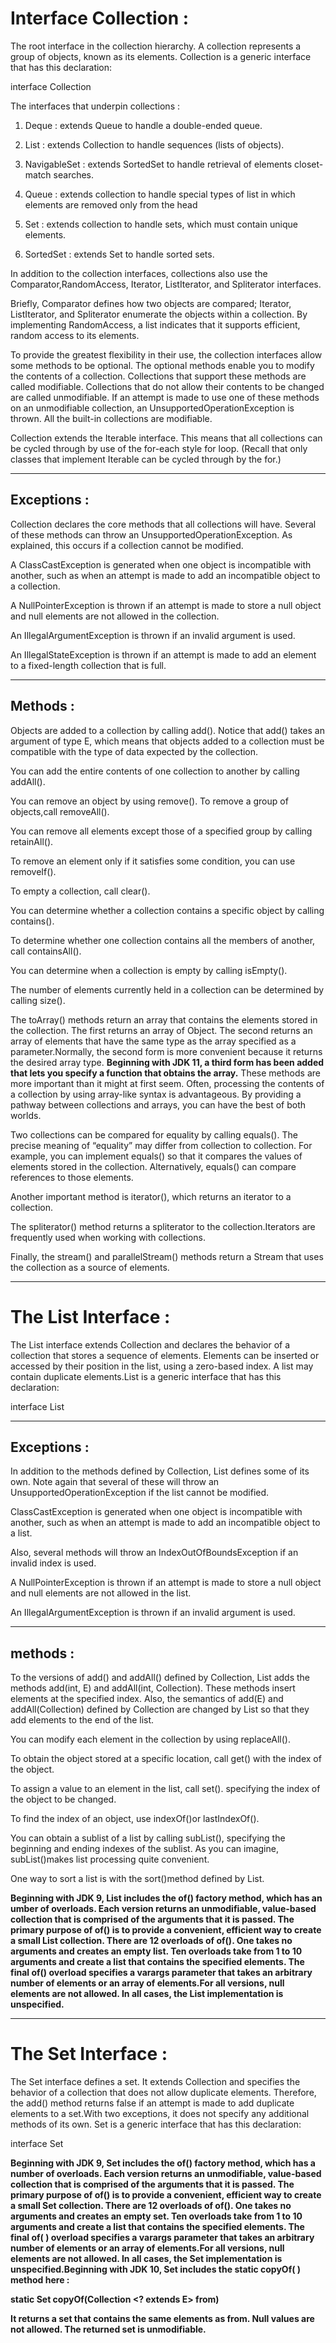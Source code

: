 # Interface Collection : 

The root interface in the collection hierarchy. A collection represents a group of objects, known as its elements.
Collection is a generic interface that has this declaration: 

interface Collection<E>

The interfaces that underpin collections : 

1) Deque : extends Queue to handle a double-ended queue.

2) List : extends Collection to handle sequences (lists of objects).

3) NavigableSet : extends SortedSet to handle retrieval of elements closet-match searches.

4) Queue : extends collection to handle special types of list in which elements are removed only from the head

5) Set : extends collection to handle sets, which must contain unique elements.

6) SortedSet : extends Set to handle sorted sets.

In addition to the collection interfaces, collections also use the Comparator,RandomAccess, Iterator, 
ListIterator, and Spliterator interfaces.

Briefly, Comparator defines how two objects are compared; Iterator, ListIterator, and Spliterator 
enumerate the objects within a collection. By implementing RandomAccess, a list indicates that 
it supports efficient, random access to its elements.

To provide the greatest flexibility in their use, the collection interfaces allow some methods 
to be optional. The optional methods enable you to modify the contents of a collection. 
Collections that support these methods are called modifiable. Collections that do not allow 
their contents to be changed are called unmodifiable. If an attempt is made to use one of 
these methods on an unmodifiable collection, an UnsupportedOperationException is thrown. 
All the built-in collections are modifiable.

Collection extends the Iterable interface. This means that all collections can be cycled through 
by use of the for-each style for loop. (Recall that only classes that
implement Iterable can be cycled through by the for.)

*************************************************

## Exceptions : 

Collection declares the core methods that all collections will have. 
Several of these methods can throw an UnsupportedOperationException. As explained, 
this occurs if a collection cannot be modified. 

A ClassCastException is generated when one 
object is incompatible with another, such as when an attempt is made to add an incompatible 
object to a collection. 

A NullPointerException is thrown if an attempt is made to store a 
null object and null elements are not allowed in the collection. 

An IllegalArgumentException is thrown if an invalid argument is used. 

An IllegalStateException is thrown if an attempt 
is made to add an element to a fixed-length collection that is full.

*************************************************

## Methods :

Objects are added to a collection by calling add(). Notice that add() takes an argument of type E, 
which means that objects added to a collection must be compatible with the type of data expected 
by the collection. 

You can add the entire contents of one collection to another by calling addAll().

You can remove an object by using remove(). To remove a group of objects,call removeAll(). 

You can remove all elements except those of a specified group by calling retainAll(). 

To remove an element only if it satisfies some condition, you can use removeIf(). 

To empty a collection, call clear().

You can determine whether a collection contains a specific object by calling contains(). 

To determine whether one collection contains all the members of another, call containsAll(). 

You can determine when a collection is empty by calling isEmpty(). 

The number of elements currently held in a collection can be determined by calling size().

The toArray() methods return an array that contains the elements stored in the collection. 
The first returns an array of Object. The second returns an array of elements that have the 
same type as the array specified as a parameter.Normally, the second form is more convenient 
because it returns the desired array type. **Beginning with JDK 11, a third form has been added 
that lets you specify a function that obtains the array.** These methods are more important than
it might at first seem. Often, processing the contents of a collection by using array-like 
syntax is advantageous. By providing a pathway between collections and arrays, 
you can have the best of both worlds.

Two collections can be compared for equality by calling equals(). The precise meaning of 
“equality” may differ from collection to collection. For example, you can implement equals() so that 
it compares the values of elements stored in the collection. Alternatively, equals() can compare 
references to those elements.

Another important method is iterator(), which returns an iterator to a collection. 

The spliterator() method returns a spliterator to the collection.Iterators are 
frequently used when working with collections. 

Finally, the stream() and parallelStream() 
methods return a Stream that uses the collection as a source of elements.

*************************************************

# The List Interface :

The List interface extends Collection and declares the behavior of a collection that stores a sequence 
of elements. Elements can be inserted or accessed by their position in the list, using a zero-based index. 
A list may contain duplicate elements.List is a generic interface that has this declaration:

interface List<E>

*************************************************

## Exceptions : 

In addition to the methods defined by Collection, List defines some of its own.
Note again that several of these will throw an UnsupportedOperationException if the list cannot be modified.

ClassCastException is generated when one object is incompatible with another, such as when an 
attempt is made to add an incompatible object to a list. 

Also, several methods will throw an IndexOutOfBoundsException if an invalid index is used. 

A NullPointerException is thrown if an attempt is made to store a null object and null elements 
are not allowed in the list. 

An IllegalArgumentException is thrown if an invalid argument is used.

*************************************************

## methods : 

To the versions of add() and addAll() defined by Collection, List adds the methods add(int, E) 
and addAll(int, Collection). These methods insert elements at the specified index. Also, 
the semantics of add(E) and addAll(Collection) defined by Collection are changed by List so that 
they add elements to the end of the list. 

You can modify each element in the collection by using replaceAll().

To obtain the object stored at a specific location, call get() with the index of the object. 

To assign a value to an element in the list, call set(). specifying the index of the object to be changed. 

To find the index of an object, use indexOf()or lastIndexOf().

You can obtain a sublist of a list by calling subList(), specifying the beginning and ending 
indexes of the sublist. As you can imagine, subList()makes list processing quite convenient. 

One way to sort a list is with the sort()method defined by List.

**Beginning with JDK 9, List includes the of() factory method, which has an umber of overloads. 
Each version returns an unmodifiable, value-based collection that is comprised of the arguments 
that it is passed. The primary purpose of of() is to provide a convenient, 
efficient way to create a small List collection. There are 12 overloads of of(). 
One takes no arguments and creates an empty list.
Ten overloads take from 1 to 10 arguments and create a list that contains the specified elements.
The final of() overload specifies a varargs parameter that takes an arbitrary number 
of elements or an array of elements.For all versions, null elements are not allowed. 
In all cases, the List implementation is unspecified.**

*************************************************

# The Set Interface :

The Set interface defines a set. It extends Collection and specifies the behavior of a collection that 
does not allow duplicate elements. Therefore, the add() method returns false if an attempt is made to 
add duplicate elements to a set.With two exceptions, it does not specify any additional methods of 
its own. Set is a generic interface that has this declaration: 

interface Set<E>

**Beginning with JDK 9, Set includes the of() factory method, which has a number of overloads. 
Each version returns an unmodifiable, value-based collection that is comprised of the arguments 
that it is passed. The primary purpose of of() is to provide a convenient, efficient way to create 
a small Set collection. There are 12 overloads of of(). One takes no arguments and creates an empty set.
Ten overloads take from 1 to 10 arguments and create a list that contains the specified elements.
The final of( ) overload specifies a varargs parameter that takes an arbitrary number of 
elements or an array of elements.For all versions, null elements are not allowed. In all cases, 
the Set implementation is unspecified.Beginning with JDK 10, Set includes the static copyOf( ) 
method here :**

**static <E> Set<E> copyOf(Collection <? extends E> from)**

**It returns a set that contains the same elements as from. 
Null values are not allowed. The returned set is unmodifiable.**






